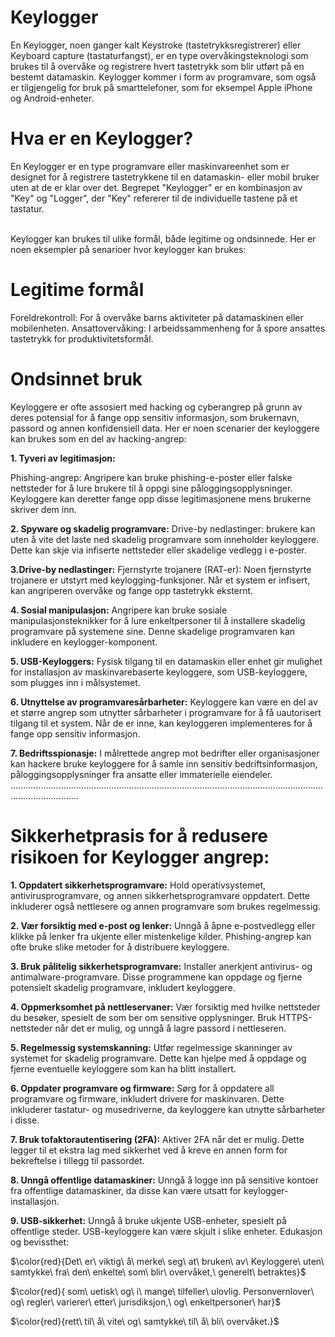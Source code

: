 # Keylogger
En Keylogger, noen ganger kalt Keystroke (tastetrykksregistrerer) eller Keyboard capture (tastaturfangst), er en type overvåkingsteknologi som brukes til å overvåke og registrere hvert tastetrykk som blir utført på en bestemt datamaskin. Keylogger kommer i form av programvare, som også er tilgjengelig for bruk på smarttelefoner, som for eksempel Apple iPhone og Android-enheter.

<h1>Hva er en Keylogger?</h1>
En Keylogger er en type programvare eller maskinvareenhet som er designet for å registrere tastetrykkene til en datamaskin- eller mobil bruker uten at de er klar over det. Begrepet "Keylogger" er en kombinasjon av "Key" og "Logger", der "Key" refererer til de individuelle tastene på et tastatur. <br><br>

Keylogger kan brukes til ulike formål, både legitime og ondsinnede. Her er noen eksempler på senarioer hvor keylogger kan brukes:

<h1>Legitime formål</h1>

Foreldrekontroll: For å overvåke barns aktiviteter på datamaskinen eller mobilenheten.
Ansattovervåking: I arbeidssammenheng for å spore ansattes tastetrykk for produktivitetsformål.

<h1>Ondsinnet bruk</h1>

Keyloggere er ofte assosiert med hacking og cyberangrep på grunn av deres potensial for å fange opp sensitiv informasjon, som brukernavn, passord og annen konfidensiell data. Her er noen scenarier der keyloggere kan brukes som en del av hacking-angrep:


**1. Tyveri av legitimasjon:**

Phishing-angrep: Angripere kan bruke phishing-e-poster eller falske nettsteder for å lure brukere til å oppgi sine påloggingsopplysninger. Keyloggere kan deretter fange opp disse legitimasjonene mens brukerne skriver dem inn.

**2. Spyware og skadelig programvare:**
Drive-by nedlastinger: brukere kan uten å vite det laste ned skadelig programvare som inneholder keyloggere. Dette kan skje via infiserte nettsteder eller skadelige vedlegg i e-poster.

**3.Drive-by nedlastinger:**
Fjernstyrte trojanere (RAT-er): Noen fjernstyrte trojanere er utstyrt med keylogging-funksjoner. Når et system er infisert, kan angriperen overvåke og fange opp tastetrykk eksternt.

**4. Sosial manipulasjon:**
Angripere kan bruke sosiale manipulasjonsteknikker for å lure enkeltpersoner til å installere skadelig programvare på systemene sine. Denne skadelige programvaren kan inkludere en keylogger-komponent.

**5. USB-Keyloggers:**
Fysisk tilgang til en datamaskin eller enhet gir mulighet for installasjon av maskinvarebaserte keyloggere, som USB-keyloggere, som plugges inn i målsystemet.

**6. Utnyttelse av programvaresårbarheter:**
Keyloggere kan være en del av et større angrep som utnytter sårbarheter i programvare for å få uautorisert tilgang til et system. Når de er inne, kan keyloggeren implementeres for å fange opp sensitiv informasjon.

**7. Bedriftsspionasje:**
I målrettede angrep mot bedrifter eller organisasjoner kan hackere bruke keyloggere for å samle inn sensitiv bedriftsinformasjon, påloggingsopplysninger fra ansatte eller immaterielle eiendeler.
.......................................................................................................................................................
<h1>Sikkerhetprasis for å redusere risikoen for Keylogger angrep:</h1>

**1. Oppdatert sikkerhetsprogramvare:**
Hold operativsystemet, antivirusprogramvare, og annen sikkerhetsprogramvare oppdatert. Dette inkluderer også nettlesere og annen programvare som brukes regelmessig.

**2. Vær forsiktig med e-post og lenker:**
Unngå å åpne e-postvedlegg eller klikke på lenker fra ukjente eller mistenkelige kilder. Phishing-angrep kan ofte bruke slike metoder for å distribuere keyloggere.

**3. Bruk pålitelig sikkerhetsprogramvare:**
Installer anerkjent antivirus- og antimalware-programvare. Disse programmene kan oppdage og fjerne potensielt skadelig programvare, inkludert keyloggere.

**4. Oppmerksomhet på nettleservaner:**
Vær forsiktig med hvilke nettsteder du besøker, spesielt de som ber om sensitive opplysninger. Bruk HTTPS-nettsteder når det er mulig, og unngå å lagre passord i nettleseren.

**5. Regelmessig systemskanning:**
Utfør regelmessige skanninger av systemet for skadelig programvare. Dette kan hjelpe med å oppdage og fjerne eventuelle keyloggere som kan ha blitt installert.

**6. Oppdater programvare og firmware:**
Sørg for å oppdatere all programvare og firmware, inkludert drivere for maskinvaren. Dette inkluderer tastatur- og musedriverne, da keyloggere kan utnytte sårbarheter i disse.

**7. Bruk tofaktorautentisering (2FA):**
Aktiver 2FA når det er mulig. Dette legger til et ekstra lag med sikkerhet ved å kreve en annen form for bekreftelse i tillegg til passordet.

**8. Unngå offentlige datamaskiner:**
Unngå å logge inn på sensitive kontoer fra offentlige datamaskiner, da disse kan være utsatt for keylogger-installasjon.

**9. USB-sikkerhet:**
Unngå å bruke ukjente USB-enheter, spesielt på offentlige steder. USB-keyloggere kan være skjult i slike enheter.
Edukasjon og bevissthet:

$\color{red}{Det\ er\ viktig\ å\ merke\ seg\ at\ bruken\ av\ Keyloggere\ uten\ samtykke\ fra\ den\ enkelte\ som\ blir\ overvåket,\ generelt\ betraktes\}$ 

$\color{red}{ som\ uetisk\ og\ i\ mange\ tilfeller\ ulovlig. Personvernlover\ og\ regler\ varierer\ etter\ jurisdiksjon,\ og\ enkeltpersoner\ har\}$ 


$\color{red}{rett\ til\ å\ vite\ og\ samtykke\ til\ å\ bli\ overvåket.}$
